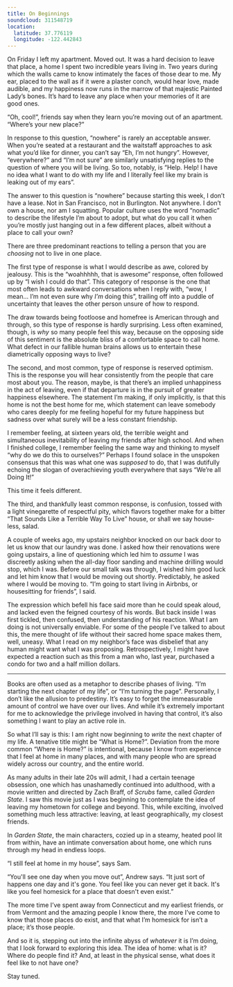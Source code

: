 ```yaml
---
title: On Beginnings
soundcloud: 311548719
location:
  latitude: 37.776119
  longitude: -122.442843
---
```


On Friday I left my apartment. Moved out. It was a hard decision to leave that place, a home I spent two incredible years living in. Two years during which the walls came to know intimately the faces of those dear to me. My ear, placed to the wall as if it were a plaster conch, would hear love, made audible, and my happiness now runs in the marrow of that majestic Painted Lady’s bones. It’s hard to leave any place when your memories of it are good ones.

“Oh, cool!”, friends say when they learn you’re moving out of an apartment. “Where’s your new place?”

In response to this question, “nowhere” is rarely an acceptable answer. When you’re seated at a restaurant and the waitstaff approaches to ask what you’d like for dinner, you can’t say “Eh, I’m not hungry”. However, “everywhere?” and “I’m not sure” are similarly unsatisfying replies to the question of where you will be living. So too, notably, is “Help. Help! I have no idea what I want to do with my life and I literally feel like my brain is leaking out of my ears”.

The answer to this question is “nowhere” because starting this week, I don’t have a lease. Not in San Francisco, not in Burlington. Not anywhere. I don’t own a house, nor am I squatting. Popular culture uses the word “nomadic” to describe the lifestyle I’m about to adopt, but what do you call it when you’re mostly just hanging out in a few different places, albeit without a place to call your own?

There are three predominant reactions to telling a person that you are *choosing* not to live in one place.

The first type of response is what I would describe as awe, colored by jealousy. This is the “woahhhhh, that is awesome” response, often followed up by “I wish I could do that”. This category of response is the one that most often leads to awkward conversations when I reply with, “wow, I mean… I’m not even sure why *I’m* doing this”, trailing off into a puddle of uncertainty that leaves the other person unsure of how to respond.

The draw towards being footloose and homefree is American through and through, so this type of response is hardly surprising. Less often examined, though, is *why* so many people feel this way, because on the opposing side of this sentiment is the absolute bliss of a comfortable space to call home. What defect in our fallible human brains allows us to entertain these diametrically opposing ways to live?

The second, and most common, type of response is reserved optimism. This is the response you will hear consistently from the people that care most about you. The reason, maybe, is that there’s an implied unhappiness in the act of leaving, even if that departure is in the pursuit of greater happiness elsewhere. The statement I’m making, if only implicitly, is that this home is not the best home for me, which statement can leave somebody who cares deeply for me feeling hopeful for my future happiness but sadness over what surely will be a less constant friendship.

I remember feeling, at sixteen years old, the terrible weight and simultaneous inevitability of leaving my friends after high school. And when I finished college, I remember feeling the same way and thinking to myself “why do we do this to ourselves?” Perhaps I found solace in the unspoken consensus that this was what one was *supposed* to do, that I was dutifully echoing the slogan of overachieving youth everywhere that says “We’re all Doing It!”

This time it feels different.

The third, and thankfully least common response, is confusion, tossed with a light vinegarette of respectful pity, which flavors together make for a bitter “That Sounds Like a Terrible Way To Live” house, or shall we say house-less, salad.

A couple of weeks ago, my upstairs neighbor knocked on our back door to let us know that our laundry was done. I asked how their renovations were going upstairs, a line of questioning which led him to *assume* I was discreetly asking when the all-day floor sanding and machine drilling would stop, which I was. Before our small talk was through, I wished him good luck and let him know that I would be moving out shortly. Predictably, he asked where I would be moving to. “I’m going to start living in Airbnbs, or housesitting for friends”, I said.

The expression which befell his face said more than he could speak aloud, and lacked even the feigned courtesy of his words. But back inside I was first tickled, then confused, then understanding of his reaction. What I am doing is not universally enviable. For some of the people I’ve talked to about this, the mere thought of life without their sacred home space makes them, well, uneasy. What I read on my neighbor’s face was disbelief that any human might want what I was proposing. Retrospectively, I might have expected a reaction such as this from a man who, last year, purchased a condo for two and a half million dollars.

---

Books are often used as a metaphor to describe phases of living. “I’m starting the next chapter of my life”, or “I’m turning the page”. Personally, I don’t like the allusion to predestiny. It’s easy to forget the immeasurable amount of control we have over our lives. And while it’s extremely important for me to acknowledge the privilege involved in having that control, it’s also something I want to play an active role in.

So what I’ll say is this: I am right now beginning to *write* the next chapter of my life. A tenative title might be “What is Home?”. Deviation from the more common “Where is Home?” is intentional, because I know from experience that I feel at home in many places, and with many people who are spread widely across our country, and the entire world.

As many adults in their late 20s will admit, I had a certain teenage obsession, one which has unashamedly continued into adulthood, with a movie written and directed by Zach Braff, of *Scrubs* fame, called *Garden State*. I saw this movie just as I was beginning to contemplate the idea of leaving my hometown for college and beyond. This, while exciting, involved something much less attractive: leaving, at least geographically, my closest friends.

In *Garden State*, the main characters, cozied up in a steamy, heated pool lit from within, have an intimate conversation about home, one which runs through my head in endless loops.

“I still feel at home in my house”, says Sam.

“You'll see one day when you move out”, Andrew says. “It just sort of happens one day and it's gone. You feel like you can never get it back. It's like you feel homesick for a place that doesn't even exist.”

The more time I’ve spent away from Connecticut and my earliest friends, or from Vermont and the amazing people I know there, the more I’ve come to know that those places do exist, and that what I’m homesick for isn’t a place; it’s those people.

And so it is, stepping out into the infinite abyss of *whatever* it is I’m doing, that I look forward to exploring this idea. The idea of home: what is it? Where do people find it? And, at least in the physical sense, what does it feel like to not have one?

Stay tuned.
